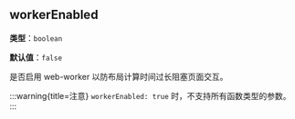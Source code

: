 ## workerEnabled

**类型**：`boolean`

**默认值**：`false`

是否启用 web-worker 以防布局计算时间过长阻塞页面交互。

:::warning{title=注意}
`workerEnabled: true` 时，不支持所有函数类型的参数。
:::
